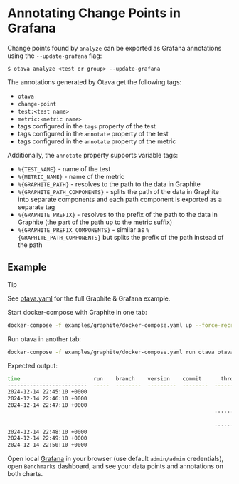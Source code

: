 <!--
 Licensed to the Apache Software Foundation (ASF) under one
 or more contributor license agreements.  See the NOTICE file
 distributed with this work for additional information
 regarding copyright ownership.  The ASF licenses this file
 to you under the Apache License, Version 2.0 (the
 "License"); you may not use this file except in compliance
 with the License.  You may obtain a copy of the License at

   http://www.apache.org/licenses/LICENSE-2.0

 Unless required by applicable law or agreed to in writing,
 software distributed under the License is distributed on an
 "AS IS" BASIS, WITHOUT WARRANTIES OR CONDITIONS OF ANY
 KIND, either express or implied.  See the License for the
 specific language governing permissions and limitations
 under the License.
 -->

# Annotating Change Points in Grafana

Change points found by `analyze` can be exported
as Grafana annotations using the `--update-grafana` flag:

```
$ otava analyze <test or group> --update-grafana
```

The annotations generated by Otava get the following tags:
- `otava`
- `change-point`
- `test:<test name>`
- `metric:<metric name>`
- tags configured in the `tags` property of the test
- tags configured in the `annotate` property of the test
- tags configured in the `annotate` property of the metric

Additionally, the `annotate` property supports variable tags:
- `%{TEST_NAME}` - name of the test
- `%{METRIC_NAME}` - name of the metric
- `%{GRAPHITE_PATH}` - resolves to the path to the data in Graphite
- `%{GRAPHITE_PATH_COMPONENTS}` - splits the path of the data in Graphite into separate components
  and each path component is exported as a separate tag
- `%{GRAPHITE_PREFIX}` - resolves to the prefix of the path to the data in Graphite
  (the part of the path up to the metric suffix)
- `%{GRAPHITE_PREFIX_COMPONENTS}` - similar as `%{GRAPHITE_PATH_COMPONENTS}` but splits the prefix
of the path instead of the path

## Example

> [!TIP]
> See [otava.yaml](../examples/graphite/otava.yaml) for the full Graphite & Grafana example.

Start docker-compose with Graphite in one tab:

```bash
docker-compose -f examples/graphite/docker-compose.yaml up --force-recreate --always-recreate-deps --renew-anon-volumes --build
````


Run otava in another tab:

```bash
docker-compose -f examples/graphite/docker-compose.yaml run otava otava analyze my-product.test --since=-10m --update-grafana
```

Expected output:

```bash
time                       run    branch    version    commit      throughput    response_time    cpu_usage
-------------------------  -----  --------  ---------  --------  ------------  ---------------  -----------
2024-12-14 22:45:10 +0000                                               61160               87          0.2
2024-12-14 22:46:10 +0000                                               60160               85          0.3
2024-12-14 22:47:10 +0000                                               60960               89          0.1
                                                                 ············                   ···········
                                                                        -5.6%                       +300.0%
                                                                 ············                   ···········
2024-12-14 22:48:10 +0000                                               57123               88          0.8
2024-12-14 22:49:10 +0000                                               57980               87          0.9
2024-12-14 22:50:10 +0000                                               56950               85          0.7
```

Open local [Grafana](http://localhost:3000) in your browser (use default `admin/admin` credentials), open
`Benchmarks` dashboard, and see your data points and annotations on both charts.
